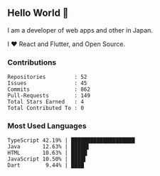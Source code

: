## Hello World 👋

I am a developer of web apps and other in Japan.

I ❤️ React and Flutter, and Open Source.

### Contributions

    Repositories         : 52
    Issues               : 45
    Commits              : 862
    Pull-Requests        : 149
    Total Stars Earned   : 4
    Total Contributed To : 0

### Most Used Languages

    TypeScript 42.19% | ████████████████████
    Java       12.63% | █████▌
    HTML       10.63% | █████
    JavaScript 10.50% | ████▌
    Dart        9.44% | ████
